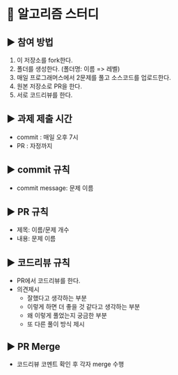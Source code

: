 # 📙 알고리즘 스터디

## ▶ 참여 방법
1. 이 저장소를 fork한다.
2. 폴더를 생성한다. (폴더명: 이름 => 레벨)
3. 매일 프로그래머스에서 2문제를 풀고 소스코드를 업로드한다.
4. 원본 저장소로 PR을 한다.
5. 서로 코드리뷰를 한다.

## ▶ 과제 제출 시간
- commit : 매일 오후 7시
- PR : 자정까지

## ▶ commit 규칙
- commit message: 문제 이름

## ▶ PR 규칙
- 제목: 이름/문제 개수
- 내용: 문제 이름

## ▶ 코드리뷰 규칙
- PR에서 코드리뷰를 한다.
- 의견제시
  - 잘했다고 생각하는 부분
  - 이렇게 하면 더 좋을 것 같다고 생각하는 부분
  - 왜 이렇게 풀었는지 궁금한 부분
  - 또 다른 풀이 방식 제시
  
## ▶ PR Merge
- 코드리뷰 코멘트 확인 후 각자 merge 수행
